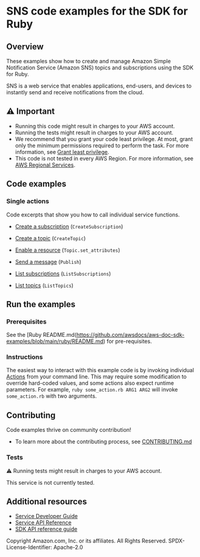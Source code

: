 # SNS code examples for the SDK for Ruby
## Overview
These examples show how to create and manage Amazon Simple Notification Service (Amazon SNS) topics and subscriptions using the SDK for Ruby.

SNS is a web service that enables applications, end-users, and devices to instantly send and receive notifications from the cloud.

## ⚠️ Important
* Running this code might result in charges to your AWS account. 
* Running the tests might result in charges to your AWS account.
* We recommend that you grant your code least privilege. At most, grant only the minimum permissions required to perform the task. For more information, see [Grant least privilege](https://docs.aws.amazon.com/IAM/latest/UserGuide/best-practices.html#grant-least-privilege). 
* This code is not tested in every AWS Region. For more information, see [AWS Regional Services](https://aws.amazon.com/about-aws/global-infrastructure/regional-product-services).

## Code examples

### Single actions
Code excerpts that show you how to call individual service functions.

* [Create a subscription](./sns-ruby-example-create-subscription.rb) (`CreateSubscription`)

* [Create a topic](./sns-ruby-example-create-topic.rb) (`CreateTopic`)

* [Enable a resource](./sns-ruby-example-enable-resource.rb) (`Topic.set_attributes`)

* [Send a message](./sns-ruby-example-send-message.rb) (`Publish`)

* [List subscriptions](./sns-ruby-example-show-subscriptions.rb) (`ListSubscriptions`)

* [List topics](./sns-ruby-example-show-topics.rb) (`ListTopics`)






## Run the examples

### Prerequisites

See the [Ruby README.md(https://github.com/awsdocs/aws-doc-sdk-examples/blob/main/ruby/README.md) for pre-requisites.

### Instructions
The easiest way to interact with this example code is by invoking individual [Actions](#Actions) from your command line. This may require some modification to override hard-coded values, and some actions also expect runtime parameters. For example, `ruby some_action.rb ARG1 ARG2` will invoke `some_action.rb` with two arguments.

## Contributing
Code examples thrive on community contribution!
* To learn more about the contributing process, see [CONTRIBUTING.md](../../../CONTRIBUTING.md)

### Tests
⚠️ Running tests might result in charges to your AWS account.

This service is not currently tested.

## Additional resources
* [Service Developer Guide](https://docs.aws.amazon.com/sdk-for-ruby/v3/developer-guide/welcome.html)
* [Service API Reference](https://docs.aws.amazon.com/sdk-for-ruby/v3/api/)
* [SDK API reference guide](https://aws.amazon.com/developer/language/ruby/)

Copyright Amazon.com, Inc. or its affiliates. All Rights Reserved. SPDX-License-Identifier: Apache-2.0
